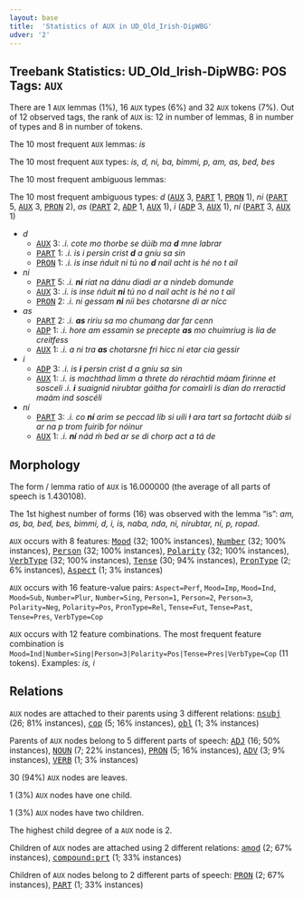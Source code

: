 ```yaml
---
layout: base
title:  'Statistics of AUX in UD_Old_Irish-DipWBG'
udver: '2'
---
```


## Treebank Statistics: UD_Old_Irish-DipWBG: POS Tags: `AUX`

There are 1 `AUX` lemmas (1%), 16 `AUX` types (6%) and 32 `AUX` tokens (7%).
Out of 12 observed tags, the rank of `AUX` is: 12 in number of lemmas, 8 in number of types and 8 in number of tokens.

The 10 most frequent `AUX` lemmas: <em>is</em>

The 10 most frequent `AUX` types:  <em>is, d, ni, ba, bimmi, p, am, as, bed, bes</em>

The 10 most frequent ambiguous lemmas: 

The 10 most frequent ambiguous types:  <em>d</em> (<tt><a href="sga_dipwbg-pos-AUX.html">AUX</a></tt> 3, <tt><a href="sga_dipwbg-pos-PART.html">PART</a></tt> 1, <tt><a href="sga_dipwbg-pos-PRON.html">PRON</a></tt> 1), <em>ni</em> (<tt><a href="sga_dipwbg-pos-PART.html">PART</a></tt> 5, <tt><a href="sga_dipwbg-pos-AUX.html">AUX</a></tt> 3, <tt><a href="sga_dipwbg-pos-PRON.html">PRON</a></tt> 2), <em>as</em> (<tt><a href="sga_dipwbg-pos-PART.html">PART</a></tt> 2, <tt><a href="sga_dipwbg-pos-ADP.html">ADP</a></tt> 1, <tt><a href="sga_dipwbg-pos-AUX.html">AUX</a></tt> 1), <em>i</em> (<tt><a href="sga_dipwbg-pos-ADP.html">ADP</a></tt> 3, <tt><a href="sga_dipwbg-pos-AUX.html">AUX</a></tt> 1), <em>ní</em> (<tt><a href="sga_dipwbg-pos-PART.html">PART</a></tt> 3, <tt><a href="sga_dipwbg-pos-AUX.html">AUX</a></tt> 1)


* <em>d</em>
  * <tt><a href="sga_dipwbg-pos-AUX.html">AUX</a></tt> 3: <em>.i. cote mo thorbe se dúib ma <b>d</b> mne labrar</em>
  * <tt><a href="sga_dipwbg-pos-PART.html">PART</a></tt> 1: <em>.i. is i persin crist <b>d</b> a gníu sa sin</em>
  * <tt><a href="sga_dipwbg-pos-PRON.html">PRON</a></tt> 1: <em>.i. is inse ṅduit ni tú no <b>d</b> nail acht is hé no t ail</em>
* <em>ni</em>
  * <tt><a href="sga_dipwbg-pos-PART.html">PART</a></tt> 5: <em>.i. <b>ni</b> riat na dánu diadi ar a nindeb domunde</em>
  * <tt><a href="sga_dipwbg-pos-AUX.html">AUX</a></tt> 3: <em>.i. is inse ṅduit <b>ni</b> tú no d nail acht is hé no t ail</em>
  * <tt><a href="sga_dipwbg-pos-PRON.html">PRON</a></tt> 2: <em>.i. ni gessam <b>ni</b> níi bes chotarsne di ar nícc</em>
* <em>as</em>
  * <tt><a href="sga_dipwbg-pos-PART.html">PART</a></tt> 2: <em>.i. <b>as</b> ririu sa mo chumang dar far cenn</em>
  * <tt><a href="sga_dipwbg-pos-ADP.html">ADP</a></tt> 1: <em>.i. hore am essamin se precepte <b>as</b> mo chuimriug is lia de creitfess</em>
  * <tt><a href="sga_dipwbg-pos-AUX.html">AUX</a></tt> 1: <em>.i. a ni tra <b>as</b> chotarsne fri hícc ni etar cia gessir</em>
* <em>i</em>
  * <tt><a href="sga_dipwbg-pos-ADP.html">ADP</a></tt> 3: <em>.i. is <b>i</b> persin crist d a gníu sa sin</em>
  * <tt><a href="sga_dipwbg-pos-AUX.html">AUX</a></tt> 1: <em>.i. is machthad limm a threte do rérachtid máam firinne et sosceli .i. <b>i</b> suaignid nirubtar gáitha for comairli is dían do rreractid maám ind soscéli</em>
* <em>ní</em>
  * <tt><a href="sga_dipwbg-pos-PART.html">PART</a></tt> 3: <em>.i. co <b>ní</b> arim se peccad lib si uili ɫ ara tart sa fortacht dúib si ar na p trom fuirib for nóinur</em>
  * <tt><a href="sga_dipwbg-pos-AUX.html">AUX</a></tt> 1: <em>.i. <b>ní</b> nád ṁ bed ar se di chorp act a tá de</em>

## Morphology

The form / lemma ratio of `AUX` is 16.000000 (the average of all parts of speech is 1.430108).

The 1st highest number of forms (16) was observed with the lemma “is”: <em>am, as, ba, bed, bes, bimmi, d, i, is, naba, nda, ni, nirubtar, ní, p, ropad</em>.

`AUX` occurs with 8 features: <tt><a href="sga_dipwbg-feat-Mood.html">Mood</a></tt> (32; 100% instances), <tt><a href="sga_dipwbg-feat-Number.html">Number</a></tt> (32; 100% instances), <tt><a href="sga_dipwbg-feat-Person.html">Person</a></tt> (32; 100% instances), <tt><a href="sga_dipwbg-feat-Polarity.html">Polarity</a></tt> (32; 100% instances), <tt><a href="sga_dipwbg-feat-VerbType.html">VerbType</a></tt> (32; 100% instances), <tt><a href="sga_dipwbg-feat-Tense.html">Tense</a></tt> (30; 94% instances), <tt><a href="sga_dipwbg-feat-PronType.html">PronType</a></tt> (2; 6% instances), <tt><a href="sga_dipwbg-feat-Aspect.html">Aspect</a></tt> (1; 3% instances)

`AUX` occurs with 16 feature-value pairs: `Aspect=Perf`, `Mood=Imp`, `Mood=Ind`, `Mood=Sub`, `Number=Plur`, `Number=Sing`, `Person=1`, `Person=2`, `Person=3`, `Polarity=Neg`, `Polarity=Pos`, `PronType=Rel`, `Tense=Fut`, `Tense=Past`, `Tense=Pres`, `VerbType=Cop`

`AUX` occurs with 12 feature combinations.
The most frequent feature combination is `Mood=Ind|Number=Sing|Person=3|Polarity=Pos|Tense=Pres|VerbType=Cop` (11 tokens).
Examples: <em>is, i</em>


## Relations

`AUX` nodes are attached to their parents using 3 different relations: <tt><a href="sga_dipwbg-dep-nsubj.html">nsubj</a></tt> (26; 81% instances), <tt><a href="sga_dipwbg-dep-cop.html">cop</a></tt> (5; 16% instances), <tt><a href="sga_dipwbg-dep-obl.html">obl</a></tt> (1; 3% instances)

Parents of `AUX` nodes belong to 5 different parts of speech: <tt><a href="sga_dipwbg-pos-ADJ.html">ADJ</a></tt> (16; 50% instances), <tt><a href="sga_dipwbg-pos-NOUN.html">NOUN</a></tt> (7; 22% instances), <tt><a href="sga_dipwbg-pos-PRON.html">PRON</a></tt> (5; 16% instances), <tt><a href="sga_dipwbg-pos-ADV.html">ADV</a></tt> (3; 9% instances), <tt><a href="sga_dipwbg-pos-VERB.html">VERB</a></tt> (1; 3% instances)

30 (94%) `AUX` nodes are leaves.

1 (3%) `AUX` nodes have one child.

1 (3%) `AUX` nodes have two children.

The highest child degree of a `AUX` node is 2.

Children of `AUX` nodes are attached using 2 different relations: <tt><a href="sga_dipwbg-dep-amod.html">amod</a></tt> (2; 67% instances), <tt><a href="sga_dipwbg-dep-compound-prt.html">compound:prt</a></tt> (1; 33% instances)

Children of `AUX` nodes belong to 2 different parts of speech: <tt><a href="sga_dipwbg-pos-PRON.html">PRON</a></tt> (2; 67% instances), <tt><a href="sga_dipwbg-pos-PART.html">PART</a></tt> (1; 33% instances)

